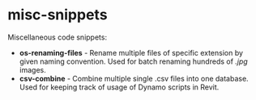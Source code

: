 # misc-snippets
Miscellaneous code snippets:
- **os-renaming-files** - Rename multiple files of specific extension by given naming convention. Used for batch renaming hundreds of _.jpg_ images.
- **csv-combine** - Combine multiple single .csv files into one database. Used for keeping track of usage of Dynamo scripts in Revit.
